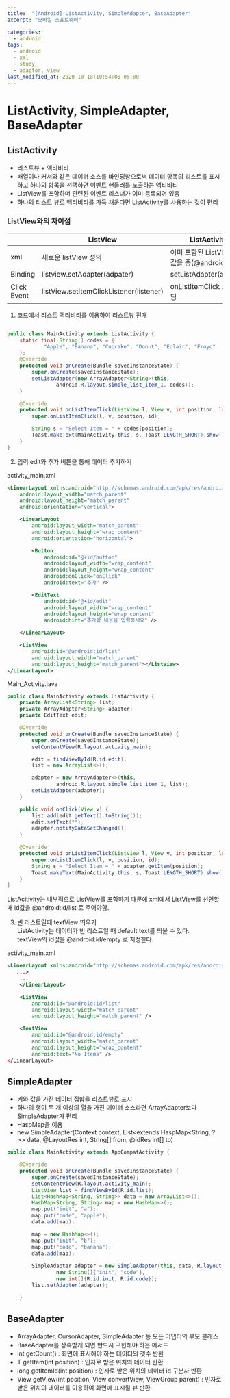 ```yaml
---
title:  "[Android] ListActivity, SimpleAdapter, BaseAdapter"
excerpt: "모바일 소프트웨어"

categories:
  - android
tags:
  - android
  - xml
  - study
  - adaptor, view
last_modified_at: 2020-10-18T10:54:00-05:00
---
```


# ListActivity, SimpleAdapter, BaseAdapter

## ListActivity
* 리스트뷰 + 액티비티
* 배열이나 커서와 같은 데이터 소스를 바인딩함으로써 데이터 항목의 리스트를 표시하고 하나의 항목을 선택하면 이벤트 핸들러를 노출하는 액티비티
* ListView를 포함하며 관련된 이벤트 리스너가 이미 등록되어 있음
* 하나의 리스트 뷰로 액티비티를 가득 채운다면 ListActivity를 사용하는 것이 편리

### **ListView와의 차이점**  

||ListView|ListActivity|
|------|-------|-------|
|xml|새로운 listView 정의|이미 포함된 ListView의 id값을 줌(@android:id/list)|
|Binding|listview.setAdapter(adpater)|setListAdapter(adapter)|
|Click Event|listView.setItemClickListener(listener)|onListItemClick 오버라이딩|  

1. 코드에서 리스트 액티비티를 이용하여 리스트뷰 전개  

~~~java

public class MainActivity extends ListActivity {
    static final String[] codes = {
            "Apple", "Banana", "Cupcake", "Donut", "Eclair", "Froyo"
    };
    @Override
    protected void onCreate(Bundle savedInstanceState) {
        super.onCreate(savedInstanceState);
        setListAdapter(new ArrayAdapter<String>(this,
                android.R.layout.simple_list_item_1, codes));
    }

    @Override
    protected void onListItemClick(ListView l, View v, int position, long id) {
        super.onListItemClick(l, v, position, id);

        String s = "Select Item = " + codes[position];
        Toast.makeText(MainActivity.this, s, Toast.LENGTH_SHORT).show();
    }
}
~~~

2. 입력 edit와 추가 버튼을 통해 데이터 추가하기  

activity_main.xml  
~~~xml
<LinearLayout xmlns:android="http://schemas.android.com/apk/res/android"
    android:layout_width="match_parent"
    android:layout_height="match_parent"
    android:orientation="vertical">

    <LinearLayout
        android:layout_width="match_parent"
        android:layout_height="wrap_content"
        android:orientation="horizontal">

        <Button
            android:id="@+id/button"
            android:layout_width="wrap_content"
            android:layout_height="wrap_content"
            android:onClick="onClick"
            android:text="추가" />

        <EditText
            android:id="@+id/edit"
            android:layout_width="wrap_content"
            android:layout_height="wrap_content"
            android:hint="추가할 내용을 입력하세요" />

    </LinearLayout>

    <ListView
        android:id="@android:id/list"
        android:layout_width="match_parent"
        android:layout_height="match_parent"></ListView>
</LinearLayout>
~~~

Main_Activity.java  
~~~java
public class MainActivity extends ListActivity {
    private ArrayList<String> list;
    private ArrayAdapter<String> adapter;
    private EditText edit;

    @Override
    protected void onCreate(Bundle savedInstanceState) {
        super.onCreate(savedInstanceState);
        setContentView(R.layout.activity_main);

        edit = findViewById(R.id.edit);
        list = new ArrayList<>();

        adapter = new ArrayAdapter<>(this,
                android.R.layout.simple_list_item_1, list);
        setListAdapter(adapter);
    }

    public void onClick(View v) {
        list.add(edit.getText().toString());
        edit.setText("");
        adapter.notifyDataSetChanged();
    }

    @Override
    protected void onListItemClick(ListView l, View v, int position, long id) {
        super.onListItemClick(l, v, position, id);
        String s = "Select Item = " + adapter.getItem(position);
        Toast.makeText(MainActivity.this, s, Toast.LENGTH_SHORT).show();
    }
}
~~~
ListAcitivity는 내부적으로 ListView를 포함하기 때문에 xml에서 ListView를 선언할 때 id값을 @android:id/list 로 주어야함.  

3. 빈 리스트일때 textView 띄우기  
ListActivity는 데이터가 빈 리스트일 때 default text를 띄울 수 있다.  
textView의 id값을 @android:id/empty 로 지정한다.  

activity_main.xml
~~~xml
<LinearLayout xmlns:android="http://schemas.android.com/apk/res/android"
   ...>
    ...
    </LinearLayout>

    <ListView
        android:id="@android:id/list"
        android:layout_width="match_parent"
        android:layout_height="match_parent" />

    <TextView
        android:id="@android:id/empty"
        android:layout_width="match_parent"
        android:layout_height="wrap_content"
        android:text="No Items" />
</LinearLayout>
~~~

## SimpleAdapter
* 키와 값을 가진 데이터 집합을 리스트뷰로 표시
* 하나의 행이 두 개 이상의 열을 가진 데이터 소스라면 ArrayAdapter보다 SimpleAdapter가 편리
* HaspMap을 이용  
* new SimpleAdapter(Context context, List<extends HaspMap<String, ?>> data, @LayoutRes int, String[] from, @idRes int[] to)  

~~~java
public class MainActivity extends AppCompatActivity {

    @Override
    protected void onCreate(Bundle savedInstanceState) {
        super.onCreate(savedInstanceState);
        setContentView(R.layout.activity_main);
        ListView list = findViewById(R.id.list);
        List<HashMap<String, String>> data = new ArrayList<>();
        HashMap<String, String> map = new HashMap<>();
        map.put("init", "a");
        map.put("code", "apple");
        data.add(map);

        map = new HashMap<>();
        map.put("init", "b");
        map.put("code", "banana");
        data.add(map);
        
        SimpleAdapter adapter = new SimpleAdapter(this, data, R.layout.row,
                new String[]{"init", "code"},
                new int[]{R.id.init, R.id.code});
        list.setAdapter(adapter);

    }
~~~

## BaseAdapter
* ArrayAdapter, CursorAdapter, SimpleAdapter 등 모든 어댑터의 부모 클래스
* BaseAdapter를 상속받게 되면 반드시 구현해야 하는 메서드
* int getCount() : 화면에 표시해야 하는 데이터의 갯수 반환
* T getItem(int position) : 인자로 받은 위치의 데이터 반환
* long getItemId(int position) : 인자로 받은 위치의 데이터 id 구분자 반환
* View getView(int position, View convertView, ViewGroup parent) : 인자로 받은 위치의 데이터를 이용하여 화면에 표시될 뷰 반환
